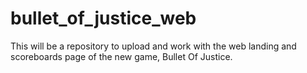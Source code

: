 # bullet_of_justice_web
This will be a repository to upload and work with the web landing and scoreboards page of the new game, Bullet Of Justice.
